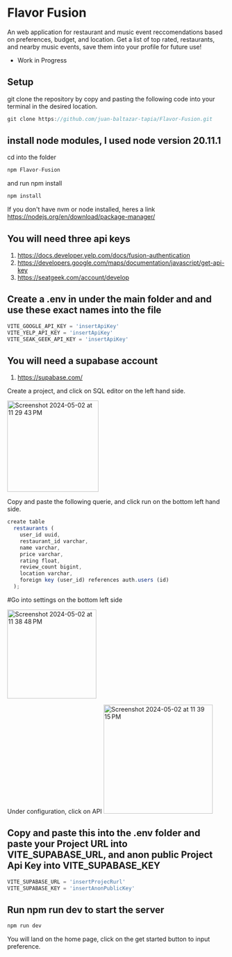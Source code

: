 # Flavor Fusion 

An web application for restaurant and music event reccomendations based on preferences, budget, and location. Get a list of top rated, restaurants, and nearby music events, save them into your profile for future use! 

* Work in Progress


## Setup

git clone the repository by copy and pasting the following code into your terminal in the desired location.
```js
git clone https://github.com/juan-baltazar-tapia/Flavor-Fusion.git
```
## install node modules, I used node version 20.11.1
cd into the folder 
```js
npm Flavor-Fusion
```
and run npm install
```js
npm install
```

If you don't have nvm or node installed, heres a link
https://nodejs.org/en/download/package-manager/


## You will need three api keys
1. https://docs.developer.yelp.com/docs/fusion-authentication
2. https://developers.google.com/maps/documentation/javascript/get-api-key
3. https://seatgeek.com/account/develop

## Create a .env in under the main folder and and use these exact names into the file
```js
VITE_GOOGLE_API_KEY = 'insertApiKey'
VITE_YELP_API_KEY = 'insertApiKey'
VITE_SEAK_GEEK_API_KEY = 'insertApiKey'
```
## You will need a supabase account
1. https://supabase.com/

Create a project, and click on SQL editor on the left hand side.

<img width="210" alt="Screenshot 2024-05-02 at 11 29 43 PM" src="https://github.com/juan-baltazar-tapia/Flavor-Fusion/assets/73971599/2709840a-6d05-4a08-bcfd-a69b18a2f136">

Copy and paste the following querie, and click run on the bottom left hand side.
```js
create table
  restaurants (
    user_id uuid,
    restaurant_id varchar,
    name varchar,
    price varchar,
    rating float,
    review_count bigint,
    location varchar,
    foreign key (user_id) references auth.users (id)
  );
```

#Go into settings on the bottom left side

<img width="205" alt="Screenshot 2024-05-02 at 11 38 48 PM" src="https://github.com/juan-baltazar-tapia/Flavor-Fusion/assets/73971599/de9c9bc3-08dd-4a2e-97ce-e0cd95b12518">


Under configuration, click on API
<img width="251" alt="Screenshot 2024-05-02 at 11 39 15 PM" src="https://github.com/juan-baltazar-tapia/Flavor-Fusion/assets/73971599/7307879a-8e74-4e04-b43d-4f05fd9f4e17">


## Copy and paste this into the .env folder and paste your Project URL into VITE_SUPABASE_URL, and anon public Project Api Key into VITE_SUPABASE_KEY
```js
VITE_SUPABASE_URL = 'insertProjecRurl'
VITE_SUPABASE_KEY = 'insertAnonPublicKey'
```

## Run npm run dev to start the server
```js
npm run dev
```

You will land on the home page, click on the get started button to input preference.


